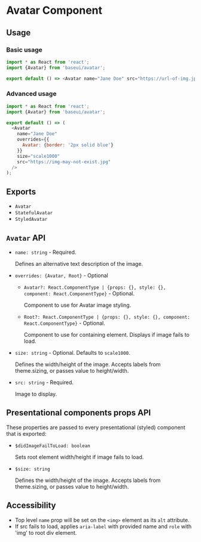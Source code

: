# Avatar Component

## Usage

### Basic usage

```javascript
import * as React from 'react';
import {Avatar} from 'baseui/avatar';

export default () => <Avatar name="Jane Doe" src="https://url-of-img.jpg" />;
```

### Advanced usage

```javascript
import * as React from 'react';
import {Avatar} from 'baseui/avatar';

export default () => (
  <Avatar
    name="Jane Doe"
    overrides={{
      Avatar: {border: '2px solid blue'}
    }}
    size="scale1000"
    src="https://img-may-not-exist.jpg"
  />
);
```

## Exports

* `Avatar`
* `StatefulAvatar`
* `StyledAvatar`

## `Avatar` API

* `name: string` - Required.

  Defines an alternative text description of the image.

* `overrides: {Avatar, Root}` - Optional

  * `Avatar?: React.ComponentType | {props: {}, style: {}, component: React.ComponentType}` - Optional.

    Component to use for Avatar image styling.

  * `Root?: React.ComponentType | {props: {}, style: {}, component: React.ComponentType}` - Optional.

    Component to use for containing element. Displays if image fails to load.

* `size: string` - Optional. Defaults to `scale1000`.

  Defines the width/height of the image. Accepts labels from theme.sizing, or passes value to height/width.

* `src: string` - Required.

  Image to display.

## Presentational components props API

These properties are passed to every presentational (styled) component that is exported:

* `$didImageFailToLoad: boolean`

  Sets root element width/height if image fails to load.

* `$size: string`

  Defines the width/height of the image. Accepts labels from theme.sizing, or passes value to height/width.

## Accessibility

* Top level `name` prop will be set on the `<img>` element as its `alt` attribute.
* If src fails to load, applies `aria-label` with provided name and `role` with 'img' to root div element.